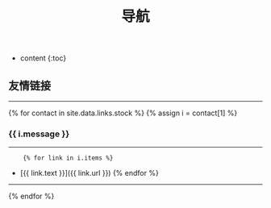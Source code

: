 ﻿---
layout: page
title: 导航
permalink: /links/
icon: glyphicon-paperclip
---

* content
{:toc}

## 友情链接

-----

{% for contact in site.data.links.stock %}
	{% assign i = contact[1] %}
### {{ i.message }}
---
		{% for link in i.items %}
- [{{ link.text }}]({{ link.url }}) 
		{% endfor %}

---
{% endfor %}

